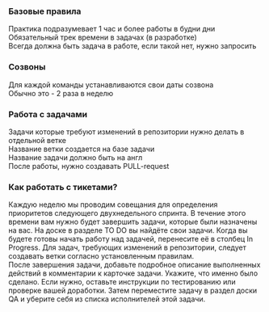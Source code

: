 ### Базовые правила
Практика подразумевает 1 час и более работы в будни дни  
Обязательный трек времени в задачах (в разработке)  
Всегда должна быть задача в работе, если такой нет, нужно запросить  

### Созвоны
Для каждой команды устанавливаются свои даты созвона  
Обычно это - 2 раза в неделю  

### Работа с задачами
Задачи которые требуют изменений в репозитории нужно делать в отдельной ветке  
Название ветки создается на базе задачи   
Название задачи должно быть на англ  
После работы, нужно создавать PULL-request  

### Как работать с тикетами?
Каждую неделю мы проводим совещания для определения приоритетов следующего 
двухнедельного спринта. В течение этого времени вам нужно будет завершить 
задачи, которые были назначены на вас. На доске в разделе TO DO вы найдёте 
свои задачи. Когда вы будете готовы начать работу над задачей, перенесите её 
в столбец In Progress. Для задач, требующих изменений в репозитории, следует 
создавать ветки согласно установленным правилам.  
После завершения задачи, добавьте подробное описание выполненных действий в 
комментарии к карточке задачи. Укажите, что именно было сделано. Если нужно, 
оставьте инструкции по тестированию или проверке вашей доработки. Затем 
переместите задачу в раздел доски QA и уберите себя из списка исполнителей 
этой задачи.  

